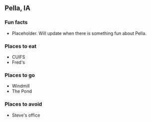## Pella, IA

### Fun facts
- Placeholder. Will update when there is something fun about Pella.

### Places to eat
- CUIFS
- Fred's

### Places to go
- Windmill
- The Pond

### Places to avoid
- Steve's office
